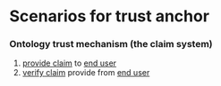 # Scenarios for trust anchor

### Ontology trust mechanism (the claim system)

1. [provide claim](./issue.md) to [end user](../ont-auth/acquire-claim.md)
2. [verify claim](./verify.md) provide from [end user](../ont-auth/provide-claim.md)